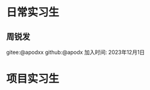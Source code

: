 # 日常实习生

<!-- 日常实习生添加格式:

## 真实姓名1
gitee:@giteeid
github:@githubid
加入时间: xxxx年xx月xx日

-->
## 周锐发
gitee:@apodxx
github:@apodx
加入时间: 2023年12月1日


# 项目实习生

<!-- 项目实习生添加格式:

## 真实姓名2
gitee:@giteeid
github:@githubid
加入时间: xxxx年xx月xx日
项目 issue:

-->